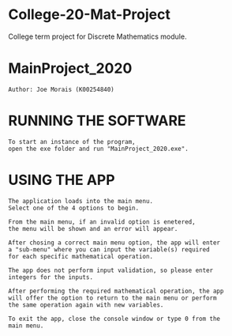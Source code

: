 # College-20-Mat-Project
 College term project for Discrete Mathematics module.
 
# MainProject_2020
	Author: Joe Morais (K00254840)

# RUNNING THE SOFTWARE
	To start an instance of the program,
	open the exe folder and run "MainProject_2020.exe".

# USING THE APP
	The application loads into the main menu.
	Select one of the 4 options to begin.
	
	From the main menu, if an invalid option is enetered,
	the menu will be shown and an error will appear.

	After chosing a correct main menu option, the app will enter
	a "sub-menu" where you can input the variable(s) required 
	for each specific mathematical operation.
	
	The app does not perform input validation, so please enter
	integers for the inputs.
	
	After performing the required mathematical operation, the app 
	will offer the option to return to the main menu or perform 
	the same operation again with new variables.
	
	To exit the app, close the console window or type 0 from the
	main menu.
